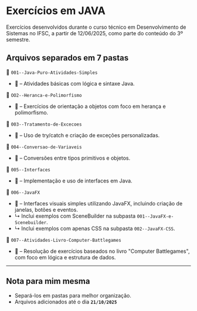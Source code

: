 # Exercícios em JAVA

Exercícios desenvolvidos durante o curso técnico em Desenvolvimento de Sistemas no IFSC, a partir de 12/06/2025, como parte do conteúdo do 3º semestre.

## Arquivos separados em 7 pastas
📁 `001--Java-Puro-Atividades-Simples`
* 📝 – Atividades básicas com lógica e sintaxe Java.

📁 `OO2--Heranca-e-Polimorfismo`
* 📝 – Exercícios de orientação a objetos com foco em herança e polimorfismo.

📁 `003--Tratamento-de-Excecoes`
* 📝 – Uso de try/catch e criação de exceções personalizadas.

📁 `004--Conversao-de-Variaveis`
 * 📝 – Conversões entre tipos primitivos e objetos.

📁 `005--Interfaces`
* 📝 – Implementação e uso de interfaces em Java.

📁 `006--JavaFX`
* 📝 – Interfaces visuais simples utilizando JavaFX, incluindo criação de janelas, botões e eventos.
* ↳ Inclui exemplos com SceneBuilder na subpasta `001--JavaFX-e-Scenebuilder`.
* ↳ Inclui exemplos com apenas CSS na subpasta `002--JavaFX-CSS`.

📁 `007--Atividades-Livro-Computer-Battlegames`
* 📝 –  Resolução de exercícios baseados no livro "Computer Battlegames", com foco em lógica e estrutura de dados.

---
 ## Nota para mim mesma
* Separá-los em pastas para melhor organização.
* Arquivos adicionados até o dia **`21/10/2025`**
